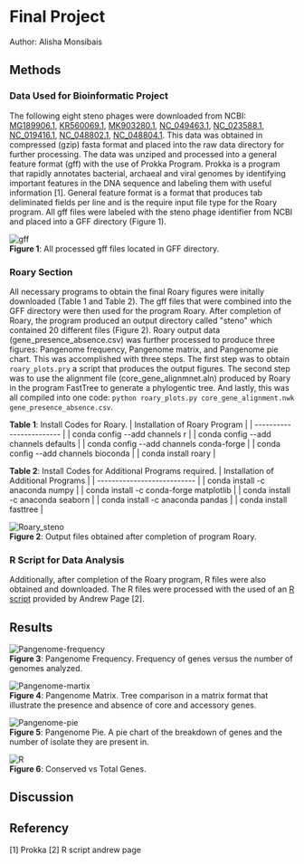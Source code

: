 # Final Project

Author: Alisha Monsibais

## Methods
### Data Used for Bioinformatic Project 
The following eight steno phages were downloaded from NCBI: [MG189906.1](https://www.ncbi.nlm.nih.gov/nuccore/MG189906), [KR560069.1](https://www.ncbi.nlm.nih.gov/nuccore/KR560069), [MK903280.1](https://www.ncbi.nlm.nih.gov/nuccore/MK903280), [NC_049463.1](https://www.ncbi.nlm.nih.gov/nuccore/NC_049463.1), [NC_023588.1](https://www.ncbi.nlm.nih.gov/nuccore/NC_023588.1), [NC_019416.1](https://www.ncbi.nlm.nih.gov/nuccore/NC_019416.1), [NC_048802.1](https://www.ncbi.nlm.nih.gov/nuccore/NC_048802.1), [NC_048804.1](https://www.ncbi.nlm.nih.gov/nuccore/NC_048804.1). This data was obtained in compressed (gzip) fasta format and placed into the raw data directory for further processing. The data was unziped and processed into a general feature format (gff) with the use of Prokka Program. Prokka is a program that rapidly annotates bacterial, archaeal and viral genomes by identifying important features in the DNA sequence and labeling them with useful information [1]. General feature format is a format that produces tab deliminated fields per line and is the require input file type for the Roary program. All gff files were labeled with the steno phage identifier from NCBI and placed into a GFF directory (Figure 1). 

![gff](https://i.ibb.co/68DDJV6/gff.png) <br>
**Figure 1**: All processed gff files located in GFF directory.   

### Roary Section 
All necessary programs to obtain the final Roary figures were initally downloaded (Table 1 and Table 2). The gff files that were combined into the GFF directory were then used for the program Roary. After completion of Roary, the program produced an output directory called "steno" which contained 20 different files (Figure 2). Roary output data (gene_presence_absence.csv) was further processed to produce three figures: Pangenome frequency, Pangenome matrix, and Pangenome pie chart. This was accomplished with three steps. The first step was to obtain `roary_plots.pry` a script that produces the output figures. The second step was to use the alignment file (core_gene_alignmnet.aln) produced by Roary in the program FastTree to generate a phylogentic tree. And lastly, this was all compiled into one code: `python roary_plots.py core_gene_alignment.nwk gene_presence_absence.csv`.       

**Table 1**: Install Codes for Roary.
| Installation of Roary Program |
| ------------------------ |
| conda config --add channels r |
| conda config --add channels defaults |
| conda config --add channels conda-forge |
| conda config --add channels bioconda |
| conda install roary |

**Table 2**: Install Codes for Additional Programs required.
| Installation of Additional Programs |
| --------------------------- |
| conda install -c anaconda numpy |
| conda install -c conda-forge matplotlib |
| conda install -c anaconda seaborn |
| conda install -c anaconda pandas |
| conda install fasttree |

![Roary_steno](https://i.ibb.co/597p7ST/steno.png) <br>
**Figure 2**: Output files obtained after completion of program Roary. 

### R Script for Data Analysis
Additionally, after completion of the Roary program, R files were also obtained and downloaded. The R files were processed with the used of an [R script](https://github.com/sanger-pathogens/Roary/blob/master/bin/create_pan_genome_plots.R) provided by Andrew Page [2]. 

## Results

![Pangenome-frequency](https://i.ibb.co/DLYnXNy/pangenome-frequency.png) <br>
**Figure 3**: Pangenome Frequency. Frequency of genes versus the number of genomes analyzed.

![Pangenome-martix](https://i.ibb.co/MgGn3BB/pangenome-matrix.png) <br>
**Figure 4**: Pangenome Matrix. Tree comparison in a matrix format that illustrate the presence and absence of core and accessory genes.

![Pangenome-pie](https://i.ibb.co/8dQDn3G/pangenome-pie.png) <br>
**Figure 5**: Pangenome Pie. A pie chart of the breakdown of genes and the number of isolate they are present in. 

![R](https://i.ibb.co/WVzqgxx/Conserved-vs-Total-Genes.png) <br>
**Figure 6**: Conserved vs Total Genes. 

## Discussion 



## Referency 
[1] Prokka
[2] R script andrew page 
